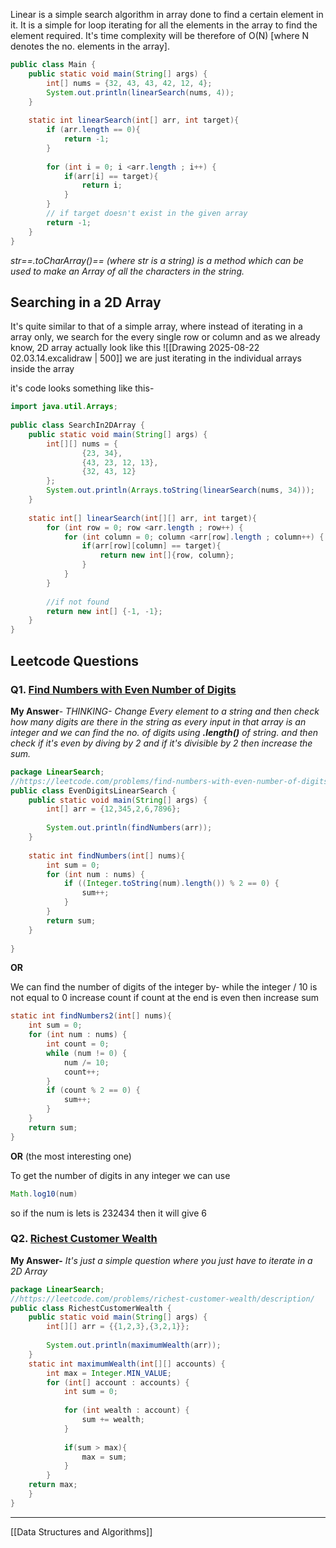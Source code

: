 Linear is a simple search algorithm in array done to find a certain element in it.
It is a simple for loop iterating for all the elements in the array to find the element required.
It's time complexity will be therefore of O(N) [where N denotes the no. elements in the array].

```java
public class Main {  
    public static void main(String[] args) {  
        int[] nums = {32, 43, 43, 42, 12, 4};  
        System.out.println(linearSearch(nums, 4));  
    }  
    
    static int linearSearch(int[] arr, int target){  
        if (arr.length == 0){  
            return -1;  
        }  
        
        for (int i = 0; i <arr.length ; i++) {  
            if(arr[i] == target){  
                return i;  
            }        
        }
        // if target doesn't exist in the given array  
        return -1;  
    }
}
```

*str==.toCharArray()== (where str is a string) is a method which can be used to make an Array of all the characters in the string.*

## Searching in a 2D Array
It's quite similar to that of a simple array, where instead of iterating in a array only, we search for the every single row or column and as we already know, 2D array actually look like this
![[Drawing 2025-08-22 02.03.14.excalidraw | 500]]
we are just iterating in the individual arrays inside the array

it's code looks something like this-
```java
import java.util.Arrays;  
  
public class SearchIn2DArray {  
    public static void main(String[] args) {  
        int[][] nums = {  
                {23, 34},  
                {43, 23, 12, 13},  
                {32, 43, 12}  
        };  
        System.out.println(Arrays.toString(linearSearch(nums, 34)));  
    }    
    
    static int[] linearSearch(int[][] arr, int target){  
        for (int row = 0; row <arr.length ; row++) {  
            for (int column = 0; column <arr[row].length ; column++) {  
                if(arr[row][column] == target){  
                    return new int[]{row, column};  
                }            
	        }           
        }  
              
        //if not found  
        return new int[] {-1, -1};  
    }
}
```

## Leetcode Questions

### Q1. [Find Numbers with Even Number of Digits](https://leetcode.com/problems/find-numbers-with-even-number-of-digits/)

**My Answer**-
*THINKING- Change Every element to a string and then check how many digits are there in the string as every input in that array is an integer and we can find the no. of digits using **.length()** of string. and then check if it's even by diving by 2 and if it's divisible by 2 then increase the sum.*
```java
package LinearSearch;  
//https://leetcode.com/problems/find-numbers-with-even-number-of-digits/submissions/1743692604/  
public class EvenDigitsLinearSearch {  
    public static void main(String[] args) {  
        int[] arr = {12,345,2,6,7896};  
        
        System.out.println(findNumbers(arr));  
    }  
    
    static int findNumbers(int[] nums){  
        int sum = 0;  
        for (int num : nums) {  
            if ((Integer.toString(num).length()) % 2 == 0) {  
                sum++;  
            }        
        }
        return sum;  
    }
    
}
```

**OR**

We can find the number of digits of the integer by-
while the integer / 10 is not equal to 0
	increase count
if count at the end is even then increase sum
```java
static int findNumbers2(int[] nums){  
    int sum = 0;  
    for (int num : nums) {  
        int count = 0;  
        while (num != 0) {  
            num /= 10;  
            count++;  
        }  
        if (count % 2 == 0) {  
            sum++;  
        }    
    }    
    return sum;  
}
```

**OR** (the most interesting one)

To get the number of digits in any integer we can use
```java
Math.log10(num)
```
so if the num is lets is 232434
then it will give 6

### Q2. [Richest Customer Wealth](https://leetcode.com/problems/richest-customer-wealth/)
**My Answer-**
*It's just a simple question where you just have to iterate in a 2D Array*
```java
package LinearSearch;  
//https://leetcode.com/problems/richest-customer-wealth/description/
public class RichestCustomerWealth {  
    public static void main(String[] args) {  
        int[][] arr = {{1,2,3},{3,2,1}};  
  
        System.out.println(maximumWealth(arr));  
    }    
    static int maximumWealth(int[][] accounts) {  
        int max = Integer.MIN_VALUE;  
        for (int[] account : accounts) {  
            int sum = 0;  
            
            for (int wealth : account) {  
                sum += wealth;  
            }            
            
            if(sum > max){  
                max = sum;  
            }        
        }        
    return max;  
    }
}
```
---
[[Data Structures and Algorithms]]